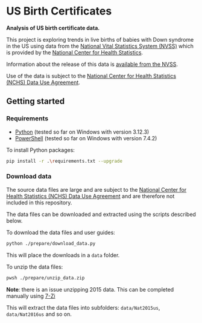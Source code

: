 # US Birth Certificates

**Analysis of US birth certificate data.**

This project is exploring trends in live births of babies with Down syndrome in the US using data from the [National Vital Statistics System (NVSS)](https://www.cdc.gov/nchs/nvss/births.htm) which is provided by the [National Center for Health Statistics](https://www.cdc.gov/nchs/index.htm).

Information about the release of this data is [available from the NVSS](https://www.cdc.gov/nchs/nvss/dvs_data_release.htm).

Use of the data is subject to the [National Center for Health Statistics (NCHS) Data Use Agreement](https://www.cdc.gov/nchs/data_access/restrictions.htm).

## Getting started

### Requirements

- [Python](https://www.python.org/downloads/) (tested so far on Windows with version 3.12.3)
- [PowerShell](https://learn.microsoft.com/en-us/powershell/scripting/install/installing-powershell) (tested so far on Windows with version 7.4.2)

To install Python packages:

```bash
pip install -r .\requirements.txt --upgrade
```

### Download data

The source data files are large and are subject to the [National Center for Health Statistics (NCHS) Data Use Agreement](https://www.cdc.gov/nchs/data_access/restrictions.htm) and are therefore not included in this repository.

The data files can be downloaded and extracted using the scripts described below.

To download the data files and user guides:

```bash
python ./prepare/download_data.py
```

This will place the downloads in a `data` folder.

To unzip the data files:

```bash
pwsh ./prepare/unzip_data.zip
```

**Note**: there is an issue unzipping 2015 data. This can be completed manually using [7-Zi](https://www.7-zip.org/)

This will extract the data files into subfolders: `data/Nat2015us`, `data/Nat2016us` and so on.
